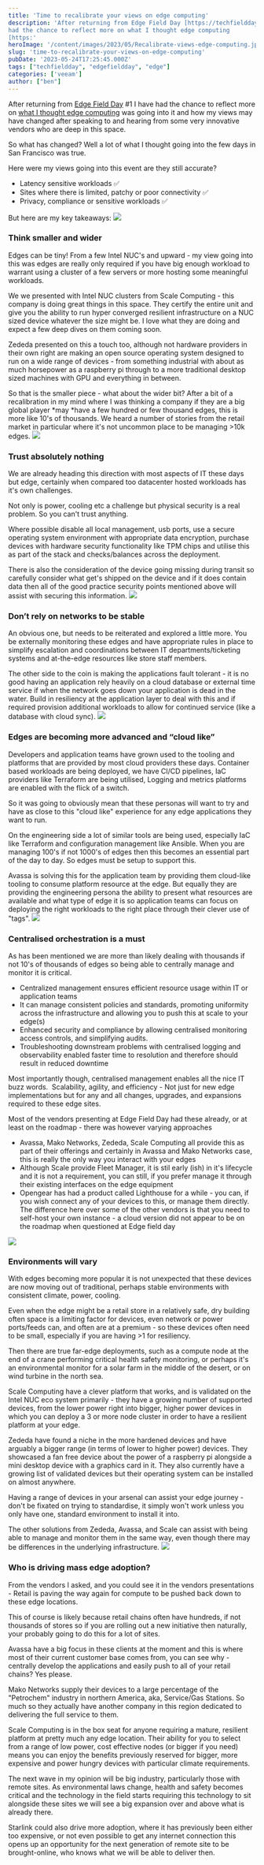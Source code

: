 ```yaml
---
title: 'Time to recalibrate your views on edge computing' 
description: 'After returning from Edge Field Day [https://techfieldday.com/efd/]  #1 I have
had the chance to reflect more on what I thought edge computing
[https:'
heroImage: '/content/images/2023/05/Recalibrate-views-edge-computing.jpg'
slug: 'time-to-recalibrate-your-views-on-edge-computing'
pubDate: '2023-05-24T17:25:45.000Z'
tags: ["techfieldday", "edgefieldday", "edge"] 
categories: ['veeam']
author: ["ben"]
---
```


After returning from [Edge Field Day](https://techfieldday.com/efd/) #1 I have had the chance to reflect more on [what I thought edge computing](https://benyoung.blog/what-is-the-edge-thoughts-before-the-first-edge-field-day/) was going into it and how my views may have changed after speaking to and hearing from some very innovative vendors who are deep in this space.

So what has changed? Well a lot of what I thought going into the few days in San Francisco was true.

Here were my views going into this event are they still accurate?

- Latency sensitive workloads ✅
- Sites where there is limited, patchy or poor connectivity ✅
- Privacy, compliance or sensitive workloads ✅

But here are my key takeaways:
![](/content/images/2023/05/image-21.png)
### Think smaller and wider

Edges can be tiny! From a few Intel NUC's and upward - my view going into this was edges are really only required if you have big enough workload to warrant using a cluster of a few servers or more hosting some meaningful workloads. 

We we presented with Intel NUC clusters from Scale Computing - this company is doing great things in this space. They certify the entire unit and give you the ability to run hyper converged resilient infrastructure on a NUC sized device whatever the size might be. I love what they are doing and expect a few deep dives on them coming soon. 

Zededa presented on this a touch too, although not hardware providers in their own right are making an open source operating system designed to run on a wide range of devices - from something industrial with about as much horsepower as a raspberry pi through to a more traditional desktop sized machines with GPU and everything in between.

So that is the smaller piece - what about the wider bit? After a bit of a recalibration in my mind where I was thinking a company if they are a big global player *may *have a few hundred or few thousand edges, this is more like 10's of thousands. We heard a number of stories from the retail market in particular where it's not uncommon place to be managing >10k edges.
![](/content/images/2023/05/image-23.png)
### Trust absolutely nothing

We are already heading this direction with most aspects of IT these days but edge, certainly when compared too datacenter hosted workloads has it's own challenges.

Not only is power, cooling etc a challenge but physical security is a real problem. So you can't trust anything. 

Where possible disable all local management, usb ports, use a secure operating system environment with appropriate data encryption, purchase devices with hardware security functionality like TPM chips and utilise this as part of the stack and checks/balances across the deployment.

There is also the consideration of the device going missing during transit so carefully consider what get's shipped on the device and if it does contain data then all of the good practice security points mentioned above will assist with securing this information. 
![](/content/images/2023/05/image-25.png)
### Don’t rely on networks to be stable

An obvious one, but needs to be reiterated and explored a little more. You be externally monitoring these edges and have appropriate rules in place to simplify escalation and coordinations between IT departments/ticketing systems and at-the-edge resources like store staff members.

The other side to the coin is making the applications fault tolerant - it is no good having an application rely heavily on a cloud database or external time service if when the network goes down your application is dead in the water. Build in resiliency at the application layer to deal with this and if required provision additional workloads to allow for continued service (like a database with cloud sync).
![](/content/images/2023/05/image-20.png)
### Edges are becoming more advanced and “cloud like”

Developers and application teams have grown used to the tooling and platforms that are provided by most cloud providers these days. Container based workloads are being deployed, we have CI/CD pipelines, IaC providers like Terraform are being utilised, Logging and metrics platforms are enabled with the flick of a switch. 

So it was going to obviously mean that these personas will want to try and have as close to this "cloud like" experience for any edge applications they want to run. 

On the engineering side a lot of similar tools are being used, especially IaC like Terraform and configuration management like Ansible. When you are managing 100's if not 1000's of edges then this becomes an essential part of the day to day. So edges must be setup to support this.

Avassa is solving this for the application team by providing them cloud-like tooling to consume platform resource at the edge. But equally they are providing the engineering persona the ability to present what resources are available and what type of edge it is so application teams can focus on deploying the right workloads to the right place through their clever use of "tags". 
![](/content/images/2023/05/image-26.png)
### Centralised orchestration is a must

As has been mentioned we are more than likely dealing with thousands if not 10's of thousands of edges so being able to centrally manage and monitor it is critical. 

- Centralized management ensures efficient resource usage within IT or application teams
- It can manage consistent policies and standards, promoting uniformity across the infrastructure and allowing you to push this at scale to your edge(s)
- Enhanced security and compliance by allowing centralised monitoring access controls, and simplifying audits. 
- Troubleshooting downstream problems with centralised logging and observability enabled faster time to resolution and therefore should result in reduced downtime 

Most importantly though, centralised management enables all the nice IT buzz words.  Scalability, agility, and efficiency - Not just for new edge implementations but for any and all changes, upgrades, and expansions required to these edge sites. 

Most of the vendors presenting at Edge Field Day had these already, or at least on the roadmap - there was however varying approaches

- Avassa, Mako Networks, Zededa, Scale Computing all provide this as part of their offerings and certainly in Avassa and Mako Networks case, this is really the only way you interact with your edges
- Although Scale provide Fleet Manager, it is stil early (ish) in it's lifecycle and it is not a requirement, you can still, if you prefer manage it through their existing interfaces on the edge equipment
- Opengear has had a product called Lighthouse for a while - you can, if you wish connect any of your devices to this, or manage them directly. The difference here over some of the other vendors is that you need to self-host your own instance - a cloud version did not appear to be on the roadmap when questioned at Edge field day

![](/content/images/2023/05/image-24.png)
### Environments will vary

With edges becoming more popular it is not unexpected that these devices are now moving out of traditional, perhaps stable environments with consistent climate, power, cooling.

Even when the edge might be a retail store in a relatively safe, dry building often space is a limiting factor for devices, even network or power ports/feeds can, and often are at a premium - so these devices often need to be small, especially if you are having >1 for resiliency. 

Then there are true far-edge deployments, such as a compute node at the end of a crane performing critical health safety monitoring, or perhaps it's an environmental monitor for a solar farm in the middle of the desert, or on wind turbine in the north sea. 

Scale Computing have a clever platform that works, and is validated on the Intel NUC eco system primarily - they have a growing number of supported devices, from the lower power right into bigger, higher power devices in which you can deploy a 3 or more node cluster in order to have a resilient platform at your edge.

Zededa have found a niche in the more hardened devices and have arguably a bigger range (in terms of lower to higher power) devices. They showcased a fan free device about the power of a raspberry pi alongside a mini desktop device with a graphics card in it. They also currently have a growing list of validated devices but their operating system can be installed on almost anywhere.

Having a range of devices in your arsenal can assist your edge journey - don't be fixated on trying to standardise, it simply won't work unless you only have one, standard environment to install it into. 

The other solutions from Zededa, Avassa, and Scale can assist with being able to manage and monitor them in the same way, even though there may be differences in the underlying infrastructure. 
![](/content/images/2023/05/image-22.png)
### Who is driving mass edge adoption?

From the vendors I asked, and you could see it in the vendors presentations - Retail is paving the way again for compute to be pushed back down to these edge locations.

This of course is likely because retail chains often have hundreds, if not thousands of stores so if you are rolling out a new initiative then naturally, your probably going to do this for a lot of sites.

Avassa have a big focus in these clients at the moment and this is where most of their current customer base comes from, you can see why - centrally develop the applications and easily push to all of your retail chains? Yes please.

Mako Networks supply their devices to a large percentage of the "Petrochem" industry in northern America, aka, Service/Gas Stations. So much so they actually have another company in this region dedicated to delivering the full service to them. 

Scale Computing is in the box seat for anyone requiring a mature, resilient platform at pretty much any edge location. Their ability for you to select from a range of low power, cost effective nodes (or bigger if you need) means you can enjoy the benefits previously reserved for bigger, more expensive and power hungry devices with particular climate requirements. 

The next wave in my opinion will be big industry, particularly those with remote sites. As environmental laws change, health and safety becomes critical and the technology in the field starts requiring this technology to sit alongside these sites we will see a big expansion over and above what is already there. 

Starlink could also drive more adoption, where it has previously been either too expensive, or not even possible to get any internet connection this opens up an opportunity for the next generation of remote site to be brought-online, who knows what we will be able to deliver then.


